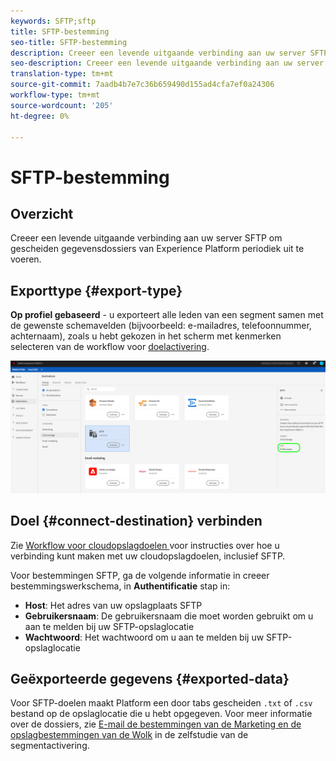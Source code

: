```yaml
---
keywords: SFTP;sftp
title: SFTP-bestemming
seo-title: SFTP-bestemming
description: Creeer een levende uitgaande verbinding aan uw server SFTP om gescheiden gegevensdossiers van Experience Platform periodiek uit te voeren.
seo-description: Creeer een levende uitgaande verbinding aan uw server SFTP om gescheiden gegevensdossiers van Experience Platform periodiek uit te voeren.
translation-type: tm+mt
source-git-commit: 7aadb4b7e7c36b659490d155ad4cfa7ef0a24306
workflow-type: tm+mt
source-wordcount: '205'
ht-degree: 0%

---
```



# SFTP-bestemming

## Overzicht

Creeer een levende uitgaande verbinding aan uw server SFTP om gescheiden gegevensdossiers van Experience Platform periodiek uit te voeren.

## Exporttype {#export-type}

**Op profiel gebaseerd**  - u exporteert alle leden van een segment samen met de gewenste schemavelden (bijvoorbeeld: e-mailadres, telefoonnummer, achternaam), zoals u hebt gekozen in het scherm met kenmerken selecteren van de workflow voor  [doelactivering](../../ui/activate-destinations.md#select-attributes).

![Op SFTP-profiel gebaseerd exporttype](../../assets/catalog/cloud-storage/sftp/catalog.png)

## Doel {#connect-destination} verbinden

Zie [Workflow voor cloudopslagdoelen ](./workflow.md)voor instructies over hoe u verbinding kunt maken met uw cloudopslagdoelen, inclusief SFTP.

Voor bestemmingen SFTP, ga de volgende informatie in creeer bestemmingswerkschema, in **Authentificatie** stap in:

* **Host**: Het adres van uw opslagplaats SFTP
* **Gebruikersnaam**: De gebruikersnaam die moet worden gebruikt om u aan te melden bij uw SFTP-opslaglocatie
* **Wachtwoord**: Het wachtwoord om u aan te melden bij uw SFTP-opslaglocatie

## Geëxporteerde gegevens {#exported-data}

Voor SFTP-doelen maakt Platform een door tabs gescheiden `.txt` of `.csv` bestand op de opslaglocatie die u hebt opgegeven. Voor meer informatie over de dossiers, zie [E-mail de bestemmingen van de Marketing en de opslagbestemmingen van de Wolk](../../ui/activate-destinations.md#esp-and-cloud-storage) in de zelfstudie van de segmentactivering.